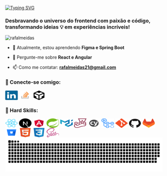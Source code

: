 [![Typing SVG](https://readme-typing-svg.demolab.com?font=Fira+Code&weight=800&size=32&pause=1000&color=F16529&random=false&width=700&lines=Ol%C3%A1+%F0%9F%91%8B;Eu+sou+Rafael+Silva)](https://git.io/typing-svg)

<h3 align="left">Desbravando o universo do frontend com paixão e código, transformando ideias 💡 em experiências incríveis!</h3>

<p align="left"> <img src="https://komarev.com/ghpvc/?username=rafalmeidas&label=Profile%20views&color=0e75b6&style=flat" alt="rafalmeidas" /> </p>

- 🌱 Atualmente, estou aprendendo **Figma e Spring Boot**

- 💬 Pergunte-me sobre **React e Angular**

- 📫 Como me contatar: **rafalmeidas21@gmail.com**

<h3 align="left">🔗 Conecte-se comigo:</h3>
<p align="left">
<a href="https://linkedin.com/in/rafaelalmeidasilva" target="_blank"><img align="center" src="https://raw.githubusercontent.com/rafalmeidas/images-profile/main/linkedin.svg" alt="rafaelalmeidasilva" height="30" width="40"/></a>
<a href="https://stackoverflow.com/users/15587778/rafael-silva" target="_blank"><img align="center" src="https://raw.githubusercontent.com/rafalmeidas/images-profile/main/stack-overflow.svg" alt="https://stackoverflow.com/users/15587778/rafael-silva" height="30" width="40" /></a>
<a href="https://codesandbox.io/u/rafalmeidas" target="_blank"><img align="center" src="https://raw.githubusercontent.com/rafalmeidas/images-profile/main/codesandbox.svg" alt="rafalmeidas" height="30" width="40" /></a>
</p>

<h3 align="left">🧠 Hard Skills:</h3>
<a href="https://react.dev/" target="_blank"><img align="center" src="https://raw.githubusercontent.com/rafalmeidas/images-profile/main/react.svg" alt="React" height="30" width="40"/></a>
<a href="https://nextjs.org/" target="_blank"><img align="center" src="https://raw.githubusercontent.com/rafalmeidas/images-profile/main/next-js.svg" alt="Next.js" height="30" width="40"/></a>
<a href="https://angular.io/" target="_blank"><img align="center" src="https://raw.githubusercontent.com/rafalmeidas/images-profile/main/angular.svg" alt="Angular" height="30" width="40"/></a>
<a href="https://spring.io/" target="_blank"><img align="center" src="https://raw.githubusercontent.com/rafalmeidas/images-profile/main/spring.svg" alt="Spring" height="30" width="40"/></a>
<a href="https://mui.com/" target="_blank"><img align="center" src="https://raw.githubusercontent.com/rafalmeidas/images-profile/main/materialUI.svg" alt="MUI" height="30" width="40"/></a>
<a href="https://jestjs.io/" target="_blank"><img align="center" src="https://raw.githubusercontent.com/rafalmeidas/images-profile/main/jest.svg" alt="Jest" height="30" width="40"/></a>
<a href="https://www.cypress.io/" target="_blank"><img align="center" src="https://raw.githubusercontent.com/rafalmeidas/images-profile/main/cypress.svg" alt="Cypress" height="30" width="40"/></a>
<a href="https://docs.github.com/pt/actions" target="_blank"><img align="center" src="https://raw.githubusercontent.com/rafalmeidas/images-profile/main/github-actions.svg" alt="Git Actions" height="30" width="40"/></a>
<a href="https://git-scm.com/" target="_blank"><img align="center" src="https://raw.githubusercontent.com/rafalmeidas/images-profile/main/git.svg" alt="Git" height="30" width="40"/></a>
<a href="https://github.com/" target="_blank"><img align="center" src="https://raw.githubusercontent.com/rafalmeidas/images-profile/main/git-hub.svg" alt="GitHub" height="30" width="40"/></a>
<a href="https://gitlab.com/" target="_blank"><img align="center" src="https://raw.githubusercontent.com/rafalmeidas/images-profile/main/git-lab.svg" alt="GitLab" height="30" width="40"/></a>
<a href="https://bitbucket.org/" target="_blank"><img align="center" src="https://raw.githubusercontent.com/rafalmeidas/images-profile/main/bit-bucket.svg" alt="BitBucket" height="30" width="40"/></a>
<a href="https://developer.mozilla.org/pt-BR/docs/Web/HTML" target="_blank"><img align="center" src="https://raw.githubusercontent.com/rafalmeidas/images-profile/main/html5.svg" alt="HTML5" height="30" width="40"/></a>
<a href="https://developer.mozilla.org/pt-BR/docs/Web/CSS" target="_blank"><img align="center" src="https://raw.githubusercontent.com/rafalmeidas/images-profile/main/css3.svg" alt="CSS3" height="30" width="40"/></a>
<a href="https://sass-lang.com/" target="_blank"><img align="center" src="https://raw.githubusercontent.com/rafalmeidas/images-profile/main/sass.svg" alt="SASS" height="30" width="40"/></a>

<picture align="center">
  <source media="(prefers-color-scheme: dark)" srcset="https://raw.githubusercontent.com/mari4souza/mari4souza/output/github-contribution-grid-snake-dark.svg">
  <source media="(prefers-color-scheme: light)" srcset="https://raw.githubusercontent.com/mari4souza/mari4souza/output/github-contribution-grid-snake-dark.svg">
  <img align="center" alt="github contribution grid snake animation" src="https://raw.githubusercontent.com/mari4souza/mari4souza/output/github-contribution-grid-snake.svg">
</picture>
